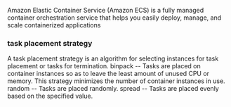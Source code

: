 Amazon Elastic Container Service (Amazon ECS) is a fully managed container orchestration service that helps you easily deploy, manage, and scale containerized applications
### task placement strategy
A task placement strategy is an algorithm for selecting instances for task placement or tasks for termination. 
binpack -- Tasks are placed on container instances so as to leave the least amount of unused CPU or memory. This strategy minimizes the number of container instances in use. 
random -- Tasks are placed randomly. 
spread -- Tasks are placed evenly based on the specified value.

